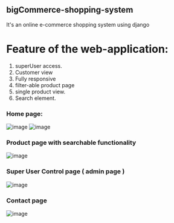 ## bigCommerce-shopping-system
It's an online e-commerce shopping system using django



# Feature of the web-application:

1. superUser access. 
2. Customer view
3. Fully responsive
4. filter-able product page
5. single product view.
6. Search element.

### Home page: 
![image](https://github.com/sahir-jaman/bigCommerce-shopping-system/assets/55667189/1e8fff90-963a-4b8f-8307-7a76d2cdd47b)
![image](https://github.com/sahir-jaman/bigCommerce-shopping-system/assets/55667189/59c7570b-c4e6-4ce4-80aa-5712dd9530a4)


### Product page with searchable functionality
![image](https://github.com/sahir-jaman/bigCommerce-shopping-system/assets/55667189/4ecf493a-457f-45d1-829c-9bb6c45ae76a)

### Super User Control page ( admin page ) 
![image](https://github.com/sahir-jaman/bigCommerce-shopping-system/assets/55667189/ea1efae3-c96b-4185-8619-f8f8decb31ba)

### Contact page
![image](https://github.com/sahir-jaman/bigCommerce-shopping-system/assets/55667189/0c0b868b-7366-479d-984f-a8076a992938)






